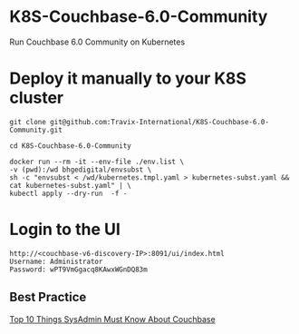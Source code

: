 # K8S-Couchbase-6.0-Community
Run Couchbase 6.0 Community on Kubernetes

# Deploy it manually to your K8S cluster
 
    git clone git@github.com:Travix-International/K8S-Couchbase-6.0-Community.git

    cd K8S-Couchbase-6.0-Community

    docker run --rm -it --env-file ./env.list \
    -v (pwd):/wd bhgedigital/envsubst \
    sh -c "envsubst < /wd/kubernetes.tmpl.yaml > kubernetes-subst.yaml && cat kubernetes-subst.yaml" | \
    kubectl apply --dry-run  -f -
# Login to the UI

    http://<couchbase-v6-discovery-IP>:8091/ui/index.html
    Username: Administrator
    Password: wPT9VmGgacq8KAwxWGnDQ83m

## Best Practice
[Top 10 Things SysAdmin Must Know About Couchbase](https://blog.couchbase.com/top-10-things-ops-sys-admin-must-know-about-couchbase/)